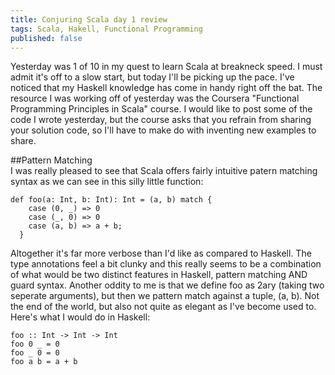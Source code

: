 ```yaml
---
title: Conjuring Scala day 1 review
tags: Scala, Hakell, Functional Programming
published: false
---
```


Yesterday was 1 of 10 in my quest to learn Scala at breakneck speed. I must admit it's off to a slow start, but today I'll be picking up the pace. I've noticed that my Haskell knowledge has come in handy right off the bat. The resource I was working off of yesterday was the Coursera "Functional Programming Principles in Scala" course. I would like to post some of the code I wrote yesterday, but the course asks that you refrain from sharing your solution code, so I'll have to make do with inventing new examples to share.  

##Pattern Matching  
I was really pleased to see that Scala offers fairly intuitive patern matching syntax as we can see in this silly little function:
```
def foo(a: Int, b: Int): Int = (a, b) match {
    case (0, _) => 0
    case (_, 0) => 0
    case (a, b) => a + b;
  }
```  

Altogether it's far more verbose than I'd like as compared to Haskell. The type annotations feel a bit clunky and this really seems to be a combination of what would be two distinct features in Haskell, pattern matching AND guard syntax. Another oddity to me is that we define foo as 2ary (taking two seperate arguments), but then we pattern match against a tuple, (a, b). Not the end of the world, but also not quite as elegant as I've become used to. Here's what I would do in Haskell:  
```
foo :: Int -> Int -> Int
foo 0 _ = 0
foo _ 0 = 0
foo a b = a + b
```
